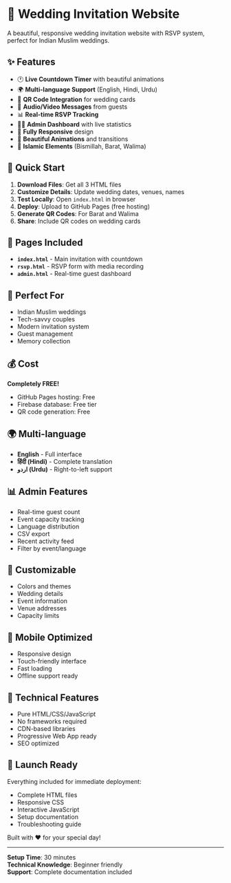 # 💒 Wedding Invitation Website

A beautiful, responsive wedding invitation website with RSVP system, perfect for Indian Muslim weddings.

## ✨ Features

- 🕐 **Live Countdown Timer** with beautiful animations
- 🌍 **Multi-language Support** (English, Hindi, Urdu)
- 📱 **QR Code Integration** for wedding cards
- 🎤 **Audio/Video Messages** from guests
- 📊 **Real-time RSVP Tracking**
- 👨‍💼 **Admin Dashboard** with live statistics
- 📱 **Fully Responsive** design
- 🎨 **Beautiful Animations** and transitions
- 🕌 **Islamic Elements** (Bismillah, Barat, Walima)

## 🚀 Quick Start

1. **Download Files**: Get all 3 HTML files
2. **Customize Details**: Update wedding dates, venues, names
3. **Test Locally**: Open `index.html` in browser
4. **Deploy**: Upload to GitHub Pages (free hosting)
5. **Generate QR Codes**: For Barat and Walima
6. **Share**: Include QR codes on wedding cards

## 📱 Pages Included

- **`index.html`** - Main invitation with countdown
- **`rsvp.html`** - RSVP form with media recording
- **`admin.html`** - Real-time guest dashboard

## 🎯 Perfect For

- Indian Muslim weddings
- Tech-savvy couples
- Modern invitation system
- Guest management
- Memory collection

## 💰 Cost

**Completely FREE!**
- GitHub Pages hosting: Free
- Firebase database: Free tier
- QR code generation: Free

## 🌍 Multi-language

- **English** - Full interface
- **हिंदी (Hindi)** - Complete translation
- **اردو (Urdu)** - Right-to-left support

## 📊 Admin Features

- Real-time guest count
- Event capacity tracking
- Language distribution
- CSV export
- Recent activity feed
- Filter by event/language

## 🎨 Customizable

- Colors and themes
- Wedding details
- Event information
- Venue addresses
- Capacity limits

## 📱 Mobile Optimized

- Responsive design
- Touch-friendly interface
- Fast loading
- Offline support ready

## 🔧 Technical Features

- Pure HTML/CSS/JavaScript
- No frameworks required
- CDN-based libraries
- Progressive Web App ready
- SEO optimized

## 🎊 Launch Ready

Everything included for immediate deployment:
- Complete HTML files
- Responsive CSS
- Interactive JavaScript
- Setup documentation
- Troubleshooting guide

Built with ❤️ for your special day!

---

**Setup Time**: 30 minutes  
**Technical Knowledge**: Beginner friendly  
**Support**: Complete documentation included
